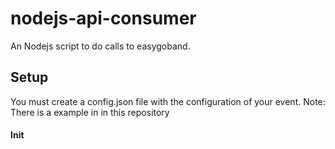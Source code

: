 # nodejs-api-consumer
An Nodejs script to do calls to easygoband.

## Setup
You must create a config.json file with the configuration of your event.
Note: There is a example in in this repository

#### Init
